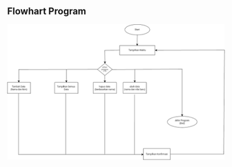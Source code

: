## Flowhart Program 
![Flowchart](https://github.com/friskafl162/Lab8praktikum/blob/main/Flowchart.png)

